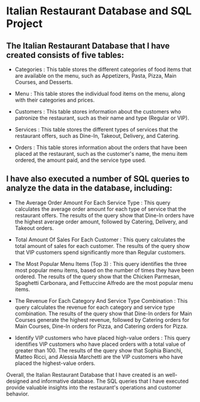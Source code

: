 # Italian Restaurant Database and SQL Project
## The Italian Restaurant Database that I have created consists of five tables:

- Categories : This table stores the different categories of food items that are available on the menu, such as Appetizers, Pasta, Pizza, Main Courses, and Desserts.

- Menu : This table stores the individual food items on the menu, along with their categories and prices.

- Customers : This table stores information about the customers who patronize the restaurant, such as their name and type (Regular or VIP).

- Services : This table stores the different types of services that the restaurant offers, such as Dine-In, Takeout, Delivery, and Catering.

- Orders : This table stores information about the orders that have been placed at the restaurant, such as the customer's name, the menu item ordered, the amount paid, and the service type used.

## I have also executed a number of SQL queries to analyze the data in the database, including:

- The Average Order Amount For Each Service Type : This query calculates the average order amount for each type of service that the restaurant offers. The results of the query show that Dine-In orders have the highest average order amount, followed by Catering, Delivery, and Takeout orders.

- Total Amount Of Sales For Each Customer : This query calculates the total amount of sales for each customer. The results of the query show that VIP customers spend significantly more than Regular customers.

- The Most Popular Menu Items (Top 3) : This query identifies the three most popular menu items, based on the number of times they have been ordered. The results of the query show that the Chicken Parmesan, Spaghetti Carbonara, and Fettuccine Alfredo are the most popular menu items.

- The Revenue For Each Category And Service Type Combination : This query calculates the revenue for each category and service type combination. The results of the query show that Dine-In orders for Main Courses generate the highest revenue, followed by Catering orders for Main Courses, Dine-In orders for Pizza, and Catering orders for Pizza.

- Identify VIP customers who have placed high-value orders : This query identifies VIP customers who have placed orders with a total value of greater than 100. The results of the query show that Sophia Bianchi, Matteo Ricci, and Alessia Marchetti are the VIP customers who have placed the highest-value orders.

Overall, the Italian Restaurant Database that I have created is an well-designed and informative database. The SQL queries that I have executed provide valuable insights into the restaurant's operations and customer behavior.
